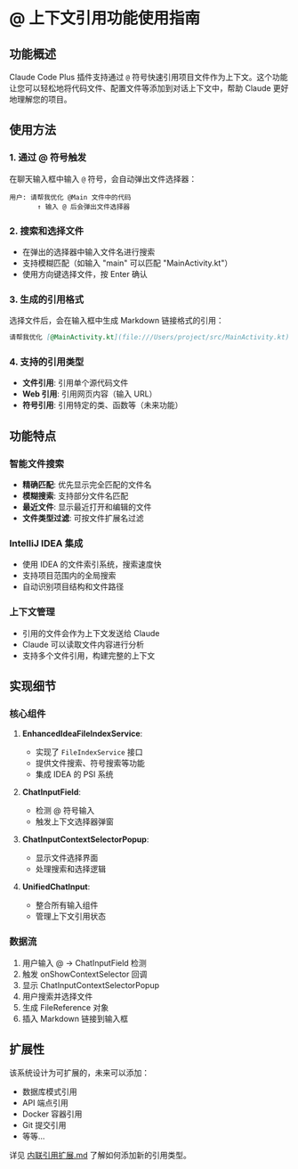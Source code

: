 # @ 上下文引用功能使用指南

## 功能概述

Claude Code Plus 插件支持通过 `@` 符号快速引用项目文件作为上下文。这个功能让您可以轻松地将代码文件、配置文件等添加到对话上下文中，帮助 Claude 更好地理解您的项目。

## 使用方法

### 1. 通过 @ 符号触发

在聊天输入框中输入 `@` 符号，会自动弹出文件选择器：

```
用户: 请帮我优化 @Main 文件中的代码
       ↑ 输入 @ 后会弹出文件选择器
```

### 2. 搜索和选择文件

- 在弹出的选择器中输入文件名进行搜索
- 支持模糊匹配（如输入 "main" 可以匹配 "MainActivity.kt"）
- 使用方向键选择文件，按 Enter 确认

### 3. 生成的引用格式

选择文件后，会在输入框中生成 Markdown 链接格式的引用：

```markdown
请帮我优化 [@MainActivity.kt](file:///Users/project/src/MainActivity.kt) 中的代码
```

### 4. 支持的引用类型

- **文件引用**: 引用单个源代码文件
- **Web 引用**: 引用网页内容（输入 URL）
- **符号引用**: 引用特定的类、函数等（未来功能）

## 功能特点

### 智能文件搜索

- **精确匹配**: 优先显示完全匹配的文件名
- **模糊搜索**: 支持部分文件名匹配
- **最近文件**: 显示最近打开和编辑的文件
- **文件类型过滤**: 可按文件扩展名过滤

### IntelliJ IDEA 集成

- 使用 IDEA 的文件索引系统，搜索速度快
- 支持项目范围内的全局搜索
- 自动识别项目结构和文件路径

### 上下文管理

- 引用的文件会作为上下文发送给 Claude
- Claude 可以读取文件内容进行分析
- 支持多个文件引用，构建完整的上下文

## 实现细节

### 核心组件

1. **EnhancedIdeaFileIndexService**: 
   - 实现了 `FileIndexService` 接口
   - 提供文件搜索、符号搜索等功能
   - 集成 IDEA 的 PSI 系统

2. **ChatInputField**:
   - 检测 @ 符号输入
   - 触发上下文选择器弹窗

3. **ChatInputContextSelectorPopup**:
   - 显示文件选择界面
   - 处理搜索和选择逻辑

4. **UnifiedChatInput**:
   - 整合所有输入组件
   - 管理上下文引用状态

### 数据流

1. 用户输入 @ → ChatInputField 检测
2. 触发 onShowContextSelector 回调
3. 显示 ChatInputContextSelectorPopup
4. 用户搜索并选择文件
5. 生成 FileReference 对象
6. 插入 Markdown 链接到输入框

## 扩展性

该系统设计为可扩展的，未来可以添加：

- 数据库模式引用
- API 端点引用
- Docker 容器引用
- Git 提交引用
- 等等...

详见 [内联引用扩展.md](内联引用扩展.md) 了解如何添加新的引用类型。
